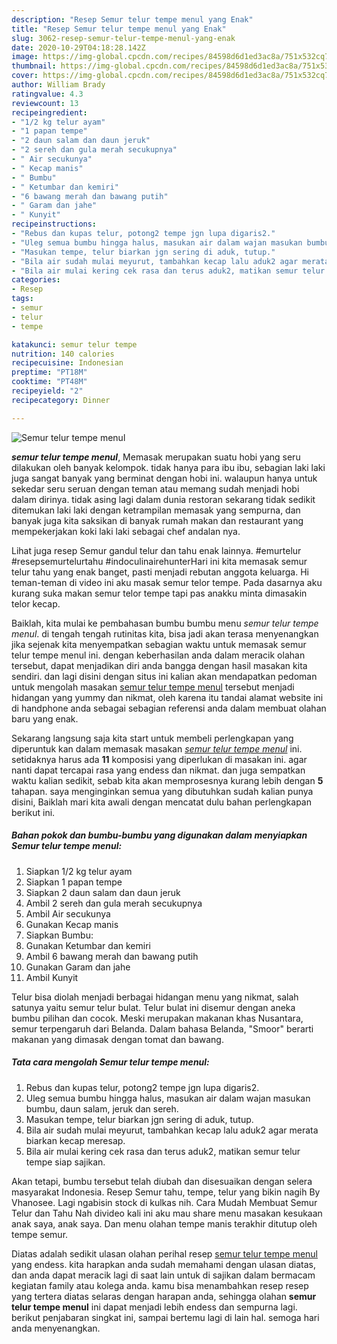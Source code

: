 ```yaml
---
description: "Resep Semur telur tempe menul yang Enak"
title: "Resep Semur telur tempe menul yang Enak"
slug: 3062-resep-semur-telur-tempe-menul-yang-enak
date: 2020-10-29T04:18:28.142Z
image: https://img-global.cpcdn.com/recipes/84598d6d1ed3ac8a/751x532cq70/semur-telur-tempe-menul-foto-resep-utama.jpg
thumbnail: https://img-global.cpcdn.com/recipes/84598d6d1ed3ac8a/751x532cq70/semur-telur-tempe-menul-foto-resep-utama.jpg
cover: https://img-global.cpcdn.com/recipes/84598d6d1ed3ac8a/751x532cq70/semur-telur-tempe-menul-foto-resep-utama.jpg
author: William Brady
ratingvalue: 4.3
reviewcount: 13
recipeingredient:
- "1/2 kg telur ayam"
- "1 papan tempe"
- "2 daun salam dan daun jeruk"
- "2 sereh dan gula merah secukupnya"
- " Air secukunya"
- " Kecap manis"
- " Bumbu"
- " Ketumbar dan kemiri"
- "6 bawang merah dan bawang putih"
- " Garam dan jahe"
- " Kunyit"
recipeinstructions:
- "Rebus dan kupas telur, potong2 tempe jgn lupa digaris2."
- "Uleg semua bumbu hingga halus, masukan air dalam wajan masukan bumbu, daun salam, jeruk dan sereh."
- "Masukan tempe, telur biarkan jgn sering di aduk, tutup."
- "Bila air sudah mulai meyurut, tambahkan kecap lalu aduk2 agar merata biarkan kecap meresap."
- "Bila air mulai kering cek rasa dan terus aduk2, matikan semur telur tempe siap sajikan."
categories:
- Resep
tags:
- semur
- telur
- tempe

katakunci: semur telur tempe 
nutrition: 140 calories
recipecuisine: Indonesian
preptime: "PT18M"
cooktime: "PT48M"
recipeyield: "2"
recipecategory: Dinner

---
```



![Semur telur tempe menul](https://img-global.cpcdn.com/recipes/84598d6d1ed3ac8a/751x532cq70/semur-telur-tempe-menul-foto-resep-utama.jpg)

<b><i>semur telur tempe menul</i></b>, Memasak merupakan suatu hobi yang seru dilakukan oleh banyak kelompok. tidak hanya para ibu ibu, sebagian laki laki juga sangat banyak yang berminat dengan hobi ini. walaupun hanya untuk sekedar seru seruan dengan teman atau memang sudah menjadi hobi dalam dirinya. tidak asing lagi dalam dunia restoran sekarang tidak sedikit ditemukan laki laki dengan ketrampilan memasak yang sempurna, dan banyak juga kita saksikan di banyak rumah makan dan restaurant yang mempekerjakan koki laki laki sebagai chef andalan nya.

Lihat juga resep Semur gandul telur dan tahu enak lainnya. #emurtelur #resepsemurtelurtahu #indoculinairehunterHari ini kita memasak semur telur tahu yang enak banget, pasti menjadi rebutan anggota keluarga. Hi teman-teman di video ini aku masak semur telor tempe. Pada dasarnya aku kurang suka makan semur telor tempe tapi pas anakku minta dimasakin telor kecap.

Baiklah, kita mulai ke pembahasan bumbu bumbu menu <i>semur telur tempe menul</i>. di tengah tengah rutinitas kita, bisa jadi akan terasa menyenangkan jika sejenak kita menyempatkan sebagian waktu untuk memasak semur telur tempe menul ini. dengan keberhasilan anda dalam meracik olahan tersebut, dapat menjadikan diri anda bangga dengan hasil masakan kita sendiri. dan lagi disini dengan situs ini kalian akan mendapatkan pedoman untuk mengolah masakan <u>semur telur tempe menul</u> tersebut menjadi hidangan yang yummy dan nikmat, oleh karena itu tandai alamat website ini di handphone anda sebagai sebagian referensi anda dalam membuat olahan baru yang enak.


Sekarang langsung saja kita start untuk membeli perlengkapan yang diperuntuk kan dalam memasak masakan <u><i>semur telur tempe menul</i></u> ini. setidaknya harus ada <b>11</b> komposisi yang diperlukan di masakan ini. agar nanti dapat tercapai rasa yang endess dan nikmat. dan juga sempatkan waktu kalian sedikit, sebab kita akan memprosesnya kurang lebih dengan <b>5</b> tahapan. saya menginginkan semua yang dibutuhkan sudah kalian punya disini, Baiklah mari kita awali dengan mencatat dulu bahan perlengkapan berikut ini.

<!--inarticleads1-->

##### Bahan pokok dan bumbu-bumbu yang digunakan dalam menyiapkan Semur telur tempe menul:

1. Siapkan 1/2 kg telur ayam
1. Siapkan 1 papan tempe
1. Siapkan 2 daun salam dan daun jeruk
1. Ambil 2 sereh dan gula merah secukupnya
1. Ambil  Air secukunya
1. Gunakan  Kecap manis
1. Siapkan  Bumbu:
1. Gunakan  Ketumbar dan kemiri
1. Ambil 6 bawang merah dan bawang putih
1. Gunakan  Garam dan jahe
1. Ambil  Kunyit


Telur bisa diolah menjadi berbagai hidangan menu yang nikmat, salah satunya yaitu semur telur bulat. Telur bulat ini disemur dengan aneka bumbu pilihan dan cocok. Meski merupakan makanan khas Nusantara, semur terpengaruh dari Belanda. Dalam bahasa Belanda, &#34;Smoor&#34; berarti makanan yang dimasak dengan tomat dan bawang. 

<!--inarticleads2-->

##### Tata cara mengolah Semur telur tempe menul:

1. Rebus dan kupas telur, potong2 tempe jgn lupa digaris2.
1. Uleg semua bumbu hingga halus, masukan air dalam wajan masukan bumbu, daun salam, jeruk dan sereh.
1. Masukan tempe, telur biarkan jgn sering di aduk, tutup.
1. Bila air sudah mulai meyurut, tambahkan kecap lalu aduk2 agar merata biarkan kecap meresap.
1. Bila air mulai kering cek rasa dan terus aduk2, matikan semur telur tempe siap sajikan.


Akan tetapi, bumbu tersebut telah diubah dan disesuaikan dengan selera masyarakat Indonesia. Resep Semur tahu, tempe, telur yang bikin nagih By Vhanosee. Lagi ngabisin stock di kulkas nih. Cara Mudah Membuat Semur Telur dan Tahu Nah divideo kali ini aku mau share menu masakan kesukaan anak saya, anak saya. Dan menu olahan tempe manis terakhir ditutup oleh tempe semur. 

Diatas adalah sedikit ulasan olahan perihal resep <u>semur telur tempe menul</u> yang endess. kita harapkan anda sudah memahami dengan ulasan diatas, dan anda dapat meracik lagi di saat lain untuk di sajikan dalam bermacam kegiatan family atau kolega anda. kamu bisa menambahkan resep resep yang tertera diatas selaras dengan harapan anda, sehingga olahan <b>semur telur tempe menul</b> ini dapat menjadi lebih endess dan sempurna lagi. berikut penjabaran singkat ini, sampai bertemu lagi di lain hal. semoga hari anda menyenangkan.
